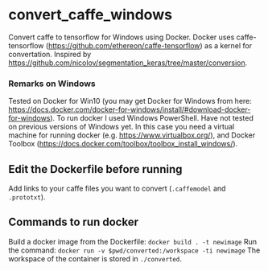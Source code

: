 # convert_caffe_windows
Convert caffe to tensorflow for Windows using Docker. Docker uses caffe-tensorflow (https://github.com/ethereon/caffe-tensorflow) as a kernel for convertation. Inspired by https://github.com/nicolov/segmentation_keras/tree/master/conversion.

### Remarks on Windows
Tested on Docker for Win10 (you may get Docker for Windows from here: https://docs.docker.com/docker-for-windows/install/#download-docker-for-windows). To run docker I used Windows PowerShell.
Have not tested on previous versions of Windows yet. In this case you need a virtual machine for running docker (e.g. https://www.virtualbox.org/), and Docker Toolbox (https://docs.docker.com/toolbox/toolbox_install_windows/). 

## Edit the Dockerfile before running
Add links to your caffe files you want to convert (`.caffemodel` and `.prototxt`).

## Commands to run docker
Build a docker image from the Dockerfile:
`docker build . -t newimage`
Run the command:
`docker run -v $pwd/converted:/workspace -ti newimage`
The workspace of the container is stored in `./converted`.
